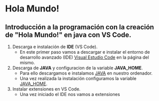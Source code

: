 # Hola Mundo!

## Introducción a la programación con la creación de "Hola Mundo!" en java con VS Code.
1. Descarga e instalación de **IDE** (VS Code).
   - En este primer paso vamos a descargar e instalar el entorno de desarrollo avanzado (IDE) [Visual Estudio Code](https://code.visualstudio.com/download) en la página del mismo.
2. Descarga de  **JAVA**  y configuracion de la variable **JAVA_HOME**.
   - Para ello descargamos e instalamos [JAVA](https://www.java.com/es/download/manual.jsp) en nuestro ordenador.
   - Una vez realizada la instalación configuramos la variable [JAVA_HOME](https://docs.oracle.com/cloud/help/es/pbcs_common/DIEPM/epm_set_java_home_104x6dd63633_106x6dd6441c.htm#DIEPM-GUID-7D734C69-2DE8-4E93-A3C8-9C3F6AD12D1B).
3. Instalar extensiones en VS Code.
   - Una vez iniciado el IDE nos vamos a extensiones 

